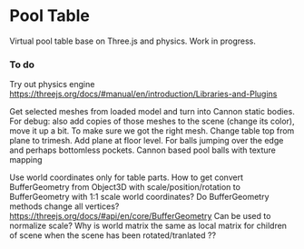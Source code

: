 # Pool Table

Virtual pool table base on Three.js and physics.
Work in progress.

### To do


Try out physics engine
  https://threejs.org/docs/#manual/en/introduction/Libraries-and-Plugins

Get selected meshes from loaded model and turn into Cannon static bodies.
  For debug: also add copies of those meshes to the scene (change its color), move it up a bit. To make sure we got the right mesh.
Change table top from plane to trimesh.
Add plane at floor level. For balls jumping over the edge and perhaps bottomless pockets.
Cannon based pool balls with texture mapping

Use world coordinates only for table parts.
How to get convert BufferGeometry from Object3D with scale/position/rotation to BufferGeometry with 1:1 scale world coordinates?
  Do BufferGeometry methods change all vertices?
     https://threejs.org/docs/#api/en/core/BufferGeometry
     Can be used to normalize scale?
Why is world matrix the same as local matrix for children of scene when the scene has been rotated/tranlated ??
